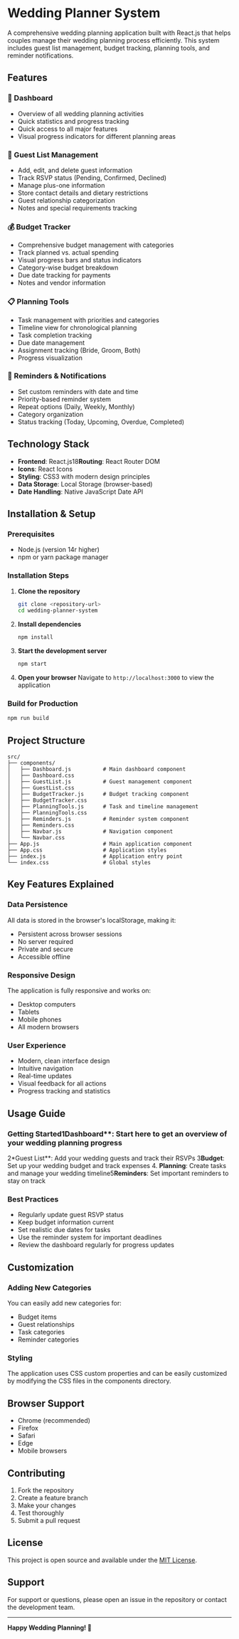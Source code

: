  # Wedding Planner System

A comprehensive wedding planning application built with React.js that helps couples manage their wedding planning process efficiently. This system includes guest list management, budget tracking, planning tools, and reminder notifications.

## Features

### 🎯 Dashboard
- Overview of all wedding planning activities
- Quick statistics and progress tracking
- Quick access to all major features
- Visual progress indicators for different planning areas

### 👥 Guest List Management
- Add, edit, and delete guest information
- Track RSVP status (Pending, Confirmed, Declined)
- Manage plus-one information
- Store contact details and dietary restrictions
- Guest relationship categorization
- Notes and special requirements tracking

### 💰 Budget Tracker
- Comprehensive budget management with categories
- Track planned vs. actual spending
- Visual progress bars and status indicators
- Category-wise budget breakdown
- Due date tracking for payments
- Notes and vendor information

### 📋 Planning Tools
- Task management with priorities and categories
- Timeline view for chronological planning
- Task completion tracking
- Due date management
- Assignment tracking (Bride, Groom, Both)
- Progress visualization

### 🔔 Reminders & Notifications
- Set custom reminders with date and time
- Priority-based reminder system
- Repeat options (Daily, Weekly, Monthly)
- Category organization
- Status tracking (Today, Upcoming, Overdue, Completed)

## Technology Stack

- **Frontend**: React.js18**Routing**: React Router DOM
- **Icons**: React Icons
- **Styling**: CSS3 with modern design principles
- **Data Storage**: Local Storage (browser-based)
- **Date Handling**: Native JavaScript Date API

## Installation & Setup

### Prerequisites
- Node.js (version 14r higher)
- npm or yarn package manager

### Installation Steps

1. **Clone the repository**
   ```bash
   git clone <repository-url>
   cd wedding-planner-system
   ```

2. **Install dependencies**
   ```bash
   npm install
   ```

3. **Start the development server**
   ```bash
   npm start
   ```

4. **Open your browser**
   Navigate to `http://localhost:3000` to view the application

### Build for Production

```bash
npm run build
```

## Project Structure

```
src/
├── components/
│   ├── Dashboard.js          # Main dashboard component
│   ├── Dashboard.css
│   ├── GuestList.js          # Guest management component
│   ├── GuestList.css
│   ├── BudgetTracker.js      # Budget tracking component
│   ├── BudgetTracker.css
│   ├── PlanningTools.js      # Task and timeline management
│   ├── PlanningTools.css
│   ├── Reminders.js          # Reminder system component
│   ├── Reminders.css
│   ├── Navbar.js             # Navigation component
│   └── Navbar.css
├── App.js                    # Main application component
├── App.css                   # Application styles
├── index.js                  # Application entry point
└── index.css                 # Global styles
```

## Key Features Explained

### Data Persistence
All data is stored in the browser's localStorage, making it:
- Persistent across browser sessions
- No server required
- Private and secure
- Accessible offline

### Responsive Design
The application is fully responsive and works on:
- Desktop computers
- Tablets
- Mobile phones
- All modern browsers

### User Experience
- Modern, clean interface design
- Intuitive navigation
- Real-time updates
- Visual feedback for all actions
- Progress tracking and statistics

## Usage Guide

### Getting Started1Dashboard**: Start here to get an overview of your wedding planning progress
2*Guest List**: Add your wedding guests and track their RSVPs
3**Budget**: Set up your wedding budget and track expenses
4. **Planning**: Create tasks and manage your wedding timeline5**Reminders**: Set important reminders to stay on track

### Best Practices
- Regularly update guest RSVP status
- Keep budget information current
- Set realistic due dates for tasks
- Use the reminder system for important deadlines
- Review the dashboard regularly for progress updates

## Customization

### Adding New Categories
You can easily add new categories for:
- Budget items
- Guest relationships
- Task categories
- Reminder categories

### Styling
The application uses CSS custom properties and can be easily customized by modifying the CSS files in the components directory.

## Browser Support

- Chrome (recommended)
- Firefox
- Safari
- Edge
- Mobile browsers

## Contributing

1. Fork the repository
2. Create a feature branch
3. Make your changes
4. Test thoroughly
5. Submit a pull request

## License

This project is open source and available under the [MIT License](LICENSE).

## Support

For support or questions, please open an issue in the repository or contact the development team.

---

**Happy Wedding Planning! 💒** 
